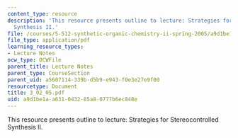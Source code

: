 ```yaml
---
content_type: resource
description: 'This resource presents outline to lecture: Strategies for Stereocontrolled
  Synthesis II.'
file: /courses/5-512-synthetic-organic-chemistry-ii-spring-2005/a9d1be1aa631043285a80777b6ec848e_3_02_05.pdf
file_type: application/pdf
learning_resource_types:
- Lecture Notes
ocw_type: OCWFile
parent_title: Lecture Notes
parent_type: CourseSection
parent_uid: a5607114-339b-d5b9-e943-f0e3e27e9f00
resourcetype: Document
title: 3_02_05.pdf
uid: a9d1be1a-a631-0432-85a8-0777b6ec848e
---
```

This resource presents outline to lecture: Strategies for Stereocontrolled Synthesis II.

